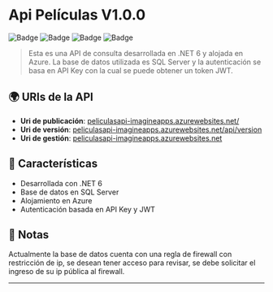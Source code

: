 # Api Películas V1.0.0

![Badge](https://img.shields.io/badge/.NET-6-blue)
![Badge](https://img.shields.io/badge/Hosting-Azure-blueviolet)
![Badge](https://img.shields.io/badge/Database-SqlServer-orange)
![Badge](https://img.shields.io/badge/Authentication-jwt-green)

> Esta es una API de consulta desarrollada en .NET 6 y alojada en Azure. La base de datos utilizada es SQL Server y la autenticación se basa en API Key con la cual se puede obtener un token JWT.

## 🌍 URIs de la API

- **Uri de publicación**: [peliculasapi-imagineapps.azurewebsites.net/](https://peliculasapi-imagineapps.azurewebsites.net/)
- **Uri de versión**: [peliculasapi-imagineapps.azurewebsites.net/api/version](https://peliculasapi-imagineapps.azurewebsites.net/api/version)
- **Uri de gestión**: [peliculasapi-imagineapps.azurewebsites.net](https://peliculasapi-imagineapps.azurewebsites.net/)

## 💼 Características

- Desarrollada con .NET 6
- Base de datos en SQL Server
- Alojamiento en Azure
- Autenticación basada en API Key y JWT

## 📄 Notas
Actualmente la base de datos cuenta con una regla de firewall con restricción de ip, se desean tener acceso para revisar, se debe solicitar el ingreso de su ip pública al firewall.


---
